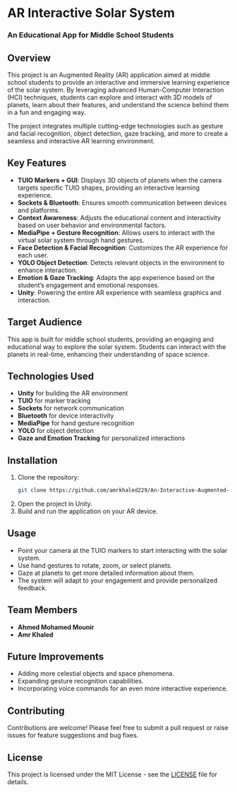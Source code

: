 # AR Interactive Solar System

### An Educational App for Middle School Students


## Overview

This project is an Augmented Reality (AR) application aimed at middle school students to provide an interactive and immersive learning experience of the solar system. By leveraging advanced Human-Computer Interaction (HCI) techniques, students can explore and interact with 3D models of planets, learn about their features, and understand the science behind them in a fun and engaging way.

The project integrates multiple cutting-edge technologies such as gesture and facial recognition, object detection, gaze tracking, and more to create a seamless and interactive AR learning environment.

## Key Features

- **TUIO Markers + GUI**: Displays 3D objects of planets when the camera targets specific TUIO shapes, providing an interactive learning experience.
- **Sockets & Bluetooth**: Ensures smooth communication between devices and platforms.
- **Context Awareness**: Adjusts the educational content and interactivity based on user behavior and environmental factors.
- **MediaPipe + Gesture Recognition**: Allows users to interact with the virtual solar system through hand gestures.
- **Face Detection & Facial Recognition**: Customizes the AR experience for each user.
- **YOLO Object Detection**: Detects relevant objects in the environment to enhance interaction.
- **Emotion & Gaze Tracking**: Adapts the app experience based on the student’s engagement and emotional responses.
- **Unity**: Powering the entire AR experience with seamless graphics and interaction.

## Target Audience

This app is built for middle school students, providing an engaging and educational way to explore the solar system. Students can interact with the planets in real-time, enhancing their understanding of space science.

## Technologies Used

- **Unity** for building the AR environment
- **TUIO** for marker tracking
- **Sockets** for network communication
- **Bluetooth** for device interactivity
- **MediaPipe** for hand gesture recognition
- **YOLO** for object detection
- **Gaze and Emotion Tracking** for personalized interactions

## Installation

1. Clone the repository:
    ```bash
    git clone https://github.com/amrkhaled229/An-Interactive-Augmented-Reality-Solar-System.git
    ```
2. Open the project in Unity.
3. Build and run the application on your AR device.

## Usage

- Point your camera at the TUIO markers to start interacting with the solar system.
- Use hand gestures to rotate, zoom, or select planets.
- Gaze at planets to get more detailed information about them.
- The system will adapt to your engagement and provide personalized feedback.

## Team Members

- **Ahmed Mohamed Mounir**
- **Amr Khaled**

## Future Improvements

- Adding more celestial objects and space phenomena.
- Expanding gesture recognition capabilities.
- Incorporating voice commands for an even more interactive experience.

## Contributing

Contributions are welcome! Please feel free to submit a pull request or raise issues for feature suggestions and bug fixes.

## License

This project is licensed under the MIT License - see the [LICENSE](LICENSE) file for details.
